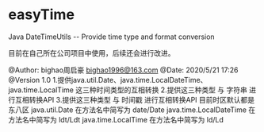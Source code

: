 # easyTime
Java DateTimeUtils -- Provide time type and format conversion

目前在自己所在公司项目中使用，后续还会进行改进。

@Author: bighao周启豪 bighao1996@163.com
@Date: 2020/5/21 17:26
@Version 1.0
1.提供java.util.Date、java.time.LocalDateTime、java.time.LocalTime
  这三种时间类型的互相转换
2.提供这三种类型 与 字符串 进行互相转换API
3.提供这三种类型 与 时间戳 进行互相转换API
目前时区默认都是东八区
  java.util.Date          在方法名中简写为 date/Date
  java.time.LocalDateTime 在方法名中简写为 ldt/Ldt
  java.time.LocalTime     在方法名中简写为 ld/Ld
